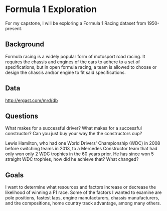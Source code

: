 # Formula 1 Exploration

For my capstone, I will be exploring a Formula 1 Racing dataset from 1950-present. 

## Background

Formula racing is a widely popular form of motosport road racing. It requires the chassis and engines of the cars to adhere to a set of specifications, but in open formula racing, a team is allowed to choose or design the chassis and/or engine to fit said specifications. 

## Data

http://ergast.com/mrd/db

## Questions

What makes for a successful driver? What makes for a successful constructor? Can you just buy your way the the constructors cup? 

Lewis Hamilton, who had one World Drivers' Championship (WDC) in 2008 before switching teams in 2013, to a Mercedes Constructor team that had only won only 2 WDC trophies in the 60 years prior. He has since won 5 straight WDC trophies, how did he achieve that? What changed?

## Goals

I want to determine what resources and factors increase or decrease the likelihood of winning a F1 race. Some of the factors I wanted to examine are pole positions, fastest laps, engine manufacturers, chassis manufacturers, and tire compositions, home country track advantage, among many others.

